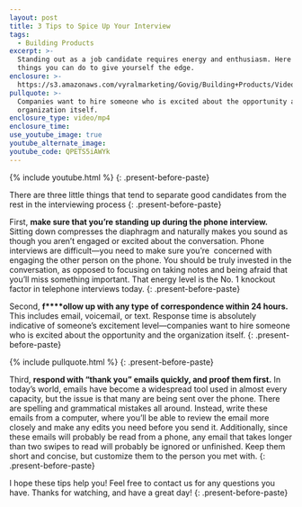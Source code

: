```yaml
---
layout: post
title: 3 Tips to Spice Up Your Interview
tags:
  - Building Products
excerpt: >-
  Standing out as a job candidate requires energy and enthusiasm. Here are 3
  things you can do to give yourself the edge.
enclosure: >-
  https://s3.amazonaws.com/vyralmarketing/Govig/Building+Products/Videos/2017/Interviewing+Over+The+Phone.mp4
pullquote: >-
  Companies want to hire someone who is excited about the opportunity and the
  organization itself.
enclosure_type: video/mp4
enclosure_time:
use_youtube_image: true
youtube_alternate_image:
youtube_code: QPETS5iAWYk
---
```



{% include youtube.html %}
{: .present-before-paste}

There are three little things that tend to separate good candidates from the rest in the interviewing process
{: .present-before-paste}

First, **make sure that you’re standing up during the phone interview.** Sitting down compresses the diaphragm and naturally makes you sound as though you aren’t engaged or excited about the conversation. Phone interviews are difficult—you need to make sure you’re &nbsp;concerned with engaging the other person on the phone. You should be truly invested in the conversation, as opposed to focusing on taking notes and being afraid that you’ll miss something important. That energy level is the No. 1 knockout factor in telephone interviews today.
{: .present-before-paste}

Second, **f****ollow up with any type of correspondence within 24 hours.** This includes email, voicemail, or text. Response time is absolutely indicative of someone’s excitement level—companies want to hire someone who is excited about the opportunity and the organization itself.
{: .present-before-paste}

{% include pullquote.html %}
{: .present-before-paste}

Third, **respond with “thank you” emails quickly, and proof them first.** In today’s world, emails have become a widespread tool used in almost every capacity, but the issue is that many are being sent over the phone. There are spelling and grammatical mistakes all around. Instead, write these emails from a computer, where you’ll be able to review the email more closely and make any edits you need before you send it. Additionally, since these emails will probably be read from a phone, any email that takes longer than two swipes to read will probably be ignored or unfinished. Keep them short and concise, but customize them to the person you met with.
{: .present-before-paste}

I hope these tips help you! Feel free to contact us for any questions you have. Thanks for watching, and have a great day!
{: .present-before-paste}